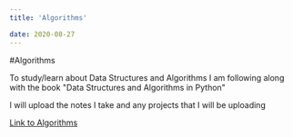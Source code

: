 ```yaml
---
title: 'Algorithms'

date: 2020-08-27
---
```


#Algorithms

To study/learn about Data Structures and Algorithms I am following along with the book "Data Structures and Algorithms in Python" 

I will upload the notes I take and any projects that I will be uploading

[Link to Algorithms](https://github.com/devinpowers/Algorithms)